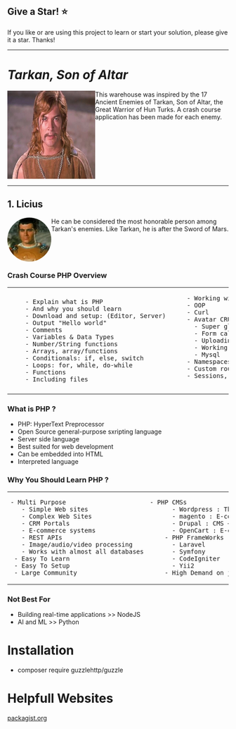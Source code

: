 ## Give a Star! :star:

If you like or are using this project to learn or start your solution, please give it a star. Thanks!
<hr>

# <i>Tarkan, Son of Altar</i>
<img align="left" width="200" height="200" src="https://github.com/NisanurBulut/EnemiesOfCrashCourses/blob/master/Assets/kartalTibet.jpg"><p>This warehouse was inspired by the 17 Ancient Enemies of Tarkan, Son of Altar, the Great Warrior of Hun Turks. A crash course application has been made for each enemy. </p>
</br></br></br></br></br></br></br>
<hr>

## 1. Licius
<img style="border-radius: 50%;" align="left" width="100" height="100" src="https://github.com/NisanurBulut/EnemiesOfCrashCourses/blob/master/Assets/lucius.png"><p>He can be considered the most honorable person among Tarkan's enemies. Like Tarkan, he is after the Sword of Mars.</p></br></br></br>


### Crash Course PHP Overview

<table>
  <tr>
    <td><pre>
    - Explain what is PHP
    - And why you should learn
    - Download and setup: (Editor, Server)
    - Output "Hello world"
    - Comments
    - Variables & Data Types
    - Number/String functions
    - Arrays, array/functions
    - Conditionals: if, else, switch
    - Loops: for, while, do-while
    - Functions
    - Including files    </pre>
    </td>
    <td><pre>
    - Working with file system
    - OOP
    - Curl
    - Avatar CRUD (bad, better and good code)
      - Super globals: $_GET, $_POST, &_FILES
      - Form calidations
      - Uploading image
      - Working with file system
      - Mysql
    - Namespaces, autoloading, Composer
    - Custom router (MVC FrameWork)
    - Sessions, Cookies
    </pre></td>
  </tr>
</table>

### What is PHP ?
- PHP: HyperText Preprocessor
- Open Source general-purpose sxripting language
- Server side language
- Best suited for web development
- Can be embedded into HTML
- Interpreted language
  
### Why You Should Learn PHP ?
<table>
  <tr>
    <td> <pre>- Multi Purpose 
   - Simple Web sites 
   - Complex Web Sites
   - CRM Portals
   - E-commerce systems
   - REST APIs
   - Image/audio/video processing
   - Works with almost all databases
 - Easy To Learn
 - Easy To Setup
 - Large Community</pre>
    </td>
    <td><pre>- PHP CMSs
      - Wordpress : The most popular CMS
      - magento : E-commerce
      - Drupal : CMS +  E-commerce
      - OpenCart : E-commerce solution
    - PHP FrameWorks
      - Laravel
      - Symfony
      - CodeIgniter
      - Yii2
    - High Demand on job market</pre></td>
  </tr>
</table>

### Not Best For

* Building real-time applications >> NodeJS
* AI and ML >> Python

# Installation
- composer require guzzlehttp/guzzle
  
# Helpfull Websites
[packagist.org](https://packagist.org/)